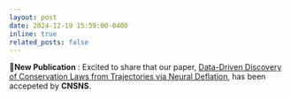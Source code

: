 ```yaml
---
layout: post
date: 2024-12-19 15:59:00-0400
inline: true
related_posts: false
---
```


:rocket:**New Publication**  : Excited to share that our paper, [Data-Driven Discovery of Conservation Laws from Trajectories via Neural Deflation](https://www.sciencedirect.com/science/article/abs/pii/S1007570424007482?dgcid=author), has been accepeted by **CNSNS**.